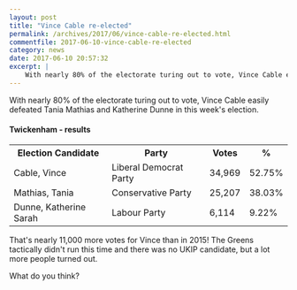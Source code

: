 ```yaml
---
layout: post
title: "Vince Cable re-elected"
permalink: /archives/2017/06/vince-cable-re-elected.html
commentfile: 2017-06-10-vince-cable-re-elected
category: news
date: 2017-06-10 20:57:32
excerpt: |
    With nearly 80% of the electorate turing out to vote, Vince Cable easily defeated Tania Mathias and Katherine Dunne in this week's election.
---
```


With nearly 80% of the electorate turing out to vote, Vince Cable easily defeated Tania Mathias and Katherine Dunne in this week's election.

#### Twickenham - results

<table>
<tr>
<th>
Election Candidate

</th>
<th>
Party

</th>
<th>
Votes

</th>
<th>
%

</th>
</tr>
<tr>
<td>
Cable, Vince

</td>
<td>
Liberal Democrat Party

</td>
<td>
34,969

</td>
<td>
52.75%

</td>
</tr>
<tr>
<td>
Mathias, Tania

</td>
<td>
Conservative Party

</td>
<td>
25,207

</td>
<td>
38.03%

</td>
</tr>
<tr>
<td>
Dunne, Katherine Sarah

</td>
<td>
Labour Party

</td>
<td>
6,114

</td>
<td>
9.22%

</td>
</tr>
</table>
That's nearly 11,000 more votes for Vince than in 2015! The Greens tactically didn't run this time and there was no UKIP candidate, but a lot more people turned out.

What do you think?
